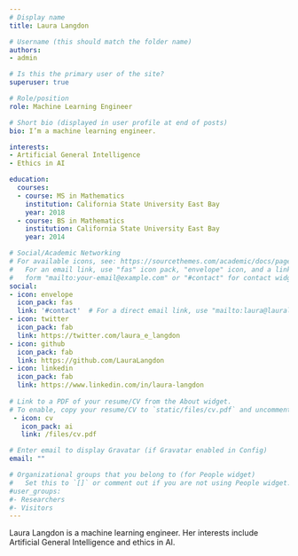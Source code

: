 ```yaml
---
# Display name
title: Laura Langdon

# Username (this should match the folder name)
authors:
- admin

# Is this the primary user of the site?
superuser: true

# Role/position
role: Machine Learning Engineer

# Short bio (displayed in user profile at end of posts)
bio: I’m a machine learning engineer. 

interests:
- Artificial General Intelligence
- Ethics in AI

education:
  courses:
  - course: MS in Mathematics
    institution: California State University East Bay
    year: 2018
  - course: BS in Mathematics
    institution: California State University East Bay
    year: 2014

# Social/Academic Networking
# For available icons, see: https://sourcethemes.com/academic/docs/page-builder/#icons
#   For an email link, use "fas" icon pack, "envelope" icon, and a link in the
#   form "mailto:your-email@example.com" or "#contact" for contact widget.
social:
- icon: envelope
  icon_pack: fas
  link: '#contact'  # For a direct email link, use "mailto:laura@lauralangdon.io".
- icon: twitter
  icon_pack: fab
  link: https://twitter.com/laura_e_langdon
- icon: github
  icon_pack: fab
  link: https://github.com/LauraLangdon
- icon: linkedin
  icon_pack: fab
  link: https://www.linkedin.com/in/laura-langdon
  
# Link to a PDF of your resume/CV from the About widget.
# To enable, copy your resume/CV to `static/files/cv.pdf` and uncomment the lines below.
 - icon: cv
   icon_pack: ai
   link: /files/cv.pdf

# Enter email to display Gravatar (if Gravatar enabled in Config)
email: ""

# Organizational groups that you belong to (for People widget)
#   Set this to `[]` or comment out if you are not using People widget.
#user_groups:
#- Researchers
#- Visitors
---
```


Laura Langdon is a machine learning engineer. Her interests include Artificial General Intelligence and ethics in AI.
